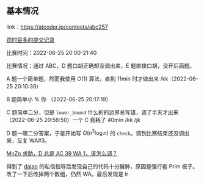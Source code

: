 ## 基本情况

link：<https://atcoder.jp/contests/abc257>

[罚时巨多的提交记录](https://atcoder.jp/contests/abc257/submissions?f.Task=&f.LanguageName=&f.Status=&f.User=zag)

比赛时间：2022-06-25 20:00-21:40

比赛情况：通过 ABC，D 题口胡正确却没调出来，E 题直接口胡，没开后面题。

A 题一个简单题，然而我使用 $O(1)$ 算法，直到 11min 时才做出来 /kk（2022-06-25 20:10:39）

B 题简单小 % 你 （2022-06-25 20:17:19）

C 题简单二分，但是 `lower_bound` 什么的的边界总写错，调了半天才出来 （2022-06-25 20:56:50）一个 C 竟耗了 40min /kk /jk

D 题一眼二分答案，于是开始写 $O(n^3 \log n)$ 的  `check`。调到比赛结束还没调出来，反复 WA#3。

[MnZn 求助，D 总是 AC 39 WA 1，该怎么调？](https://www.luogu.com.cn/discuss/450917)

得到了 [dalao](https://www.luogu.com.cn/user/168223) 的私信指导后发现自己的代码十分臃肿，原因是强行套 Prim 板子。改了一下后改掉两个数组，仍然 WA。最后发现是 lr